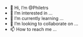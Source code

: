 - 👋 Hi, I’m @Philetrs
- 👀 I’m interested in ...
- 🌱 I’m currently learning ...
- 💞️ I’m looking to collaborate on ...
- 📫 How to reach me ...

<!---
Philetrs/Philetrs is a ✨ special ✨ repository because its `README.md` (this file) appears on your GitHub profile.
You can click the Preview link to take a look at your changes.
--->
